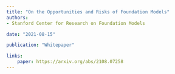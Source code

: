 ```yaml
---
title: "On the Opportunities and Risks of Foundation Models"
authors:
- Stanford Center for Research on Foundation Models

date: "2021-08-15"

publication: "Whitepaper"

links:
    paper: https://arxiv.org/abs/2108.07258
---
```


